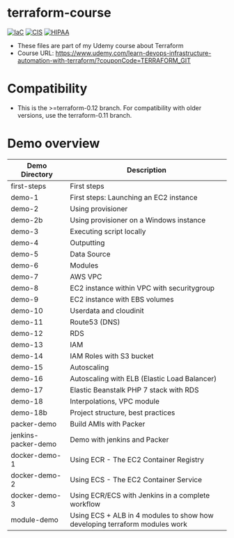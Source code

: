 # terraform-course

[![IaC](https://app.soluble.cloud/api/v1/public/badges/c8275eb9-7cf3-4f1b-91c7-d8f2f4c1f75b.svg)](https://app.soluble.cloud/repos/details/github.com/devops-blogger/terraform-course)  [![CIS](https://app.soluble.cloud/api/v1/public/badges/2f6ecda6-75fc-4ab9-a58b-48ab328c5344.svg)](https://app.soluble.cloud/repos/details/github.com/devops-blogger/terraform-course)  [![HIPAA](https://app.soluble.cloud/api/v1/public/badges/7627119f-12cb-464a-ac19-a79e2b97cce6.svg)](https://app.soluble.cloud/repos/details/github.com/devops-blogger/terraform-course)  

* These files are part of my Udemy course about Terraform
* Course URL: https://www.udemy.com/learn-devops-infrastructure-automation-with-terraform/?couponCode=TERRAFORM_GIT

# Compatibility

* This is the >=terraform-0.12 branch. For compatibility with older versions, use the terraform-0.11 branch.

# Demo overview
Demo Directory | Description
------------ | -------------
first-steps | First steps
demo-1 | First steps: Launching an EC2 instance
demo-2 | Using provisioner
demo-2b | Using provisioner on a Windows instance
demo-3 | Executing script locally
demo-4 | Outputting
demo-5 | Data Source
demo-6 | Modules
demo-7 | AWS VPC
demo-8 | EC2 instance within VPC with securitygroup
demo-9 | EC2 instance with EBS volumes
demo-10 | Userdata and cloudinit
demo-11 | Route53 (DNS)
demo-12 | RDS
demo-13 | IAM
demo-14 | IAM Roles with S3 bucket
demo-15 | Autoscaling
demo-16 | Autoscaling with ELB (Elastic Load Balancer)
demo-17 | Elastic Beanstalk PHP 7 stack with RDS
demo-18 | Interpolations, VPC module
demo-18b | Project structure, best practices
packer-demo | Build AMIs with Packer
jenkins-packer-demo | Demo with jenkins and Packer
docker-demo-1 | Using ECR - The EC2 Container Registry
docker-demo-2 | Using ECS - The EC2 Container Service
docker-demo-3 | Using ECR/ECS with Jenkins in a complete workflow
module-demo | Using ECS + ALB in 4 modules to show how developing terraform modules work
